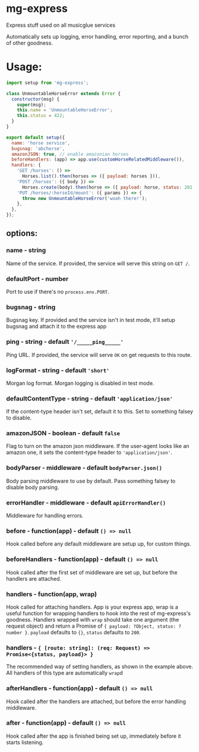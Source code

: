 # mg-express
Express stuff used on all musicglue services

Automatically sets up logging, error handling, error reporting, and a bunch of other goodness.

# Usage:

```js
import setup from 'mg-express';

class UnmountableHorseError extends Error {
  constructor(msg) {
    super(msg);
    this.name = 'UnmountableHorseError';
    this.status = 422;
  }
}

export default setup({
  name: 'horse service',
  bugsnag: 'abchorse',
  amazonJSON: true, // enable amazonian horses
  beforeHandlers: (app) => app.use(customHorseRelatedMiddleware()),
  handlers: {
    'GET /horses': () =>
      Horses.list().then(horses => ({ payload: horses })),
    'POST /horses': ({ body }) =>
      Horses.create(body).then(horse => ({ payload: horse, status: 201 })),
    'PUT /horses/:horseId/mount': ({ params }) => {
      throw new UnmountableHorseError('woah there!');
    },
  },
});
```

## options:

### name - string
Name of the service. If provided, the service will serve this string on `GET /`.

### defaultPort - number
Port to use if there's no `process.env.PORT`.

### bugsnag - string
Bugsnag key. If provided and the service isn't in test mode, it'll setup bugsnag and attach it
to the express app

### ping - string - default `'/_____ping_____'`
Ping URL. If provided, the service will serve `OK` on get requests to this route.

### logFormat - string - default `'short'`
Morgan log format. Morgan logging is disabled in test mode.

### defaultContentType - string - default `'application/json'`
If the content-type header isn't set, default it to this. Set to something falsey to disable.

### amazonJSON - boolean - default `false`
Flag to turn on the amazon json middleware. If the user-agent looks like an amazon one, it sets
the content-type header to `'application/json'`.

### bodyParser - middleware - default `bodyParser.json()`
Body parsing middleware to use by default. Pass something falsey to disable body parsing.

### errorHandler - middleware - default `apiErrorHandler()`
Middleware for handling errors.

### before - function(app) - default `() => null`
Hook called before any default middleware are setup up, for custom things.

### beforeHandlers - function(app) - default `() => null`
Hook called after the first set of middleware are set up, but before the handlers are attached.

### handlers - function(app, wrap)
Hook called for attaching handlers. App is your express app, wrap is a useful function for
wrapping handlers to hook into the rest of mg-express's goodness. Handlers wrapped with `wrap`
should take one argument (the request object) and return a Promise of
`{ payload: ?Object, status: ?number }`. `payload` defaults to `{}`, `status` defaults to `200`.

### handlers - `{ [route: string]: (req: Request) => Promise<{status, payload}> }`
The recommended way of setting handlers, as shown in the example above. All handlers of this type
are automatically `wrap`d

### afterHandlers - function(app) - default `() => null`
Hook called after the handlers are attached, but before the error handling middleware.

### after - function(app) - default `() => null`
Hook called after the app is finished being set up, immediately before it starts listening.

